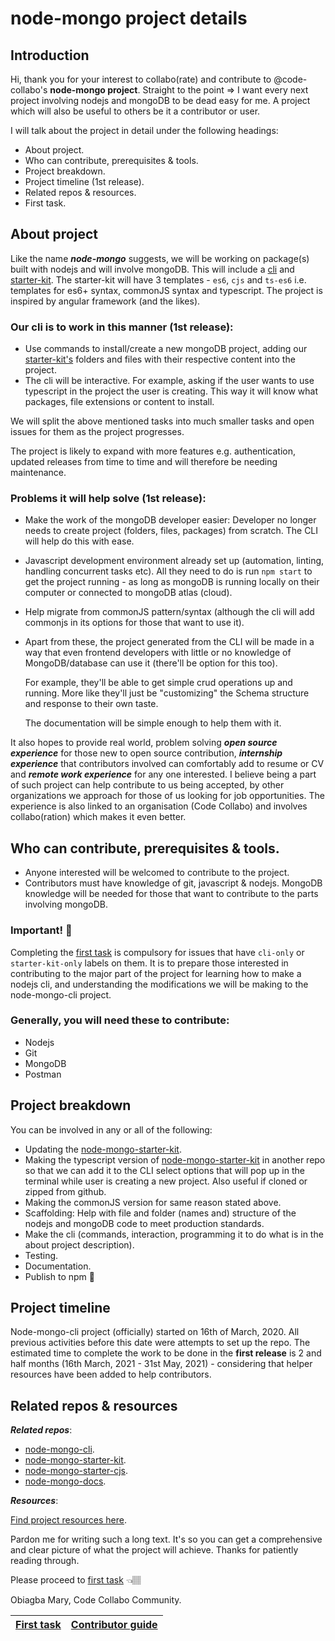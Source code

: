 # node-mongo project details

## Introduction

Hi, thank you for your interest to collabo\(rate\) and contribute to @code-collabo's **node-mongo project**. Straight to the point =&gt; I want every next project involving nodejs and mongoDB to be dead easy for me. A project which will also be useful to others be it a contributor or user.

I will talk about the project in detail under the following headings:

* About project.
* Who can contribute, prerequisites & tools.
* Project breakdown.
* Project timeline \(1st release\).
* Related repos & resources. 
* First task.

## About project

Like the name _**node-mongo**_ suggests, we will be working on package\(s\) built with nodejs and will involve mongoDB. This will include a [cli](https://github.com/code-collabo/node-mongo-cli) and [starter-kit](https://github.com/code-collabo/node-mongo-starter-kit). The starter-kit will have 3 templates - `es6`, `cjs` and `ts-es6` i.e. templates for es6+ syntax, commonJS syntax and typescript. The project is inspired by angular framework \(and the likes\).

### Our cli is to work in this manner \(1st release\):

* Use commands to install/create a new mongoDB project, adding our [starter-kit's](https://github.com/code-collabo/node-mongo-starter-kit) folders and files with their respective content into the project.
* The cli will be interactive. For example, asking if the user wants to use typescript in the project the user is creating. This way it will know what packages, file extensions or content to install. 

We will split the above mentioned tasks into much smaller tasks and open issues for them as the project progresses.

The project is likely to expand with more features e.g. authentication, updated releases from time to time and will therefore be needing maintenance.

### Problems it will help solve \(1st release\):

* Make the work of the mongoDB developer easier: Developer no longer needs to create project \(folders, files, packages\) from scratch. The CLI will help do this with ease.
* Javascript development environment already set up \(automation, linting, handling concurrent tasks etc\). All they need to do is run `npm start` to get the project running - as long as mongoDB is running locally on their computer or connected to mongoDB atlas \(cloud\).
* Help migrate from commonJS pattern/syntax \(although the cli will add commonjs in its options for those that want to use it\). 
* Apart from these, the project generated from the CLI will be made in a way that even frontend developers with little or no knowledge of MongoDB/database can use it \(there'll be option for this too\). 

  For example, they'll be able to get simple crud operations up and running. More like they'll just be "customizing" the Schema structure and response to their own taste.

  The documentation will be simple enough to help them with it.

It also hopes to provide real world, problem solving _**open source experience**_ for those new to open source contribution, _**internship experience**_ that contributors involved can comfortably add to resume or CV and _**remote work experience**_ for any one interested. I believe being a part of such project can help contribute to us being accepted, by other organizations we approach for those of us looking for job opportunities. The experience is also linked to an organisation \(Code Collabo\) and involves collabo\(ration\) which makes it even better.

## Who can contribute, prerequisites & tools.

* Anyone interested will be welcomed to contribute to the project. 
* Contributors must have knowledge of git, javascript & nodejs. MongoDB knowledge will be needed for those that want to contribute to the parts involving mongoDB.

### Important! 📌

Completing the [first task](https://github.com/code-collabo/docs/blob/main/contributor-guide/node-mongo-project/first-task.md) is compulsory for issues that have `cli-only` or `starter-kit-only` labels on them. It is to prepare those interested in contributing to the major part of the project for learning how to make a nodejs cli, and understanding the modifications we will be making to the node-mongo-cli project.

### Generally, you will need these to contribute:

* Nodejs 
* Git 
* MongoDB
* Postman

## Project breakdown

You can be involved in any or all of the following:

* Updating the [node-mongo-starter-kit](https://github.com/code-collabo/node-mongo-starter-kit).
* Making the typescript version of [node-mongo-starter-kit](https://github.com/code-collabo/node-mongo-starter-kit) in another repo so that we can add it to the CLI select options that will pop up in the terminal while user is creating a new project. Also useful if cloned or zipped from github.
* Making the commonJS version for same reason stated above.
* Scaffolding: Help with file and folder \(names and\) structure of the nodejs and mongoDB code to meet production standards.
* Make the cli \(commands, interaction, programming it to do what is in the about project description\).
* Testing.
* Documentation.
* Publish to npm 🎉

## Project timeline

Node-mongo-cli project \(officially\) started on 16th of March, 2020. All previous activities before this date were attempts to set up the repo. The estimated time to complete the work to be done in the **first release** is 2 and half months \(16th March, 2021 - 31st May, 2021\) - considering that helper resources have been added to help contributors.

## Related repos & resources

_**Related repos**_:

* [node-mongo-cli](https://github.com/code-collabo/node-mongo-cli).
* [node-mongo-starter-kit](https://github.com/code-collabo/node-mongo-starter-kit).
* [node-mongo-starter-cjs](https://github.com/code-collabo/node-mongo-starter-cjs).
* [node-mongo-docs](https://github.com/code-collabo/docs).

_**Resources**_:

[Find project resources here](https://github.com/code-collabo/docs/blob/main/contributor-guide/node-mongo-project/resources.md).

Pardon me for writing such a long text. It's so you can get a comprehensive and clear picture of what the project will achieve. Thanks for patiently reading through.

Please proceed to [first task](https://github.com/code-collabo/docs/blob/main/contributor-guide/node-mongo-project/first-task.md) 👈🏽

Obiagba Mary, Code Collabo Community.

| [First task](https://github.com/code-collabo/docs/blob/main/contributor-guide/node-mongo-project/first-task.md) | [Contributor guide](https://github.com/code-collabo/docs/tree/main/contributor-guide) |
| :--- | :--- |


